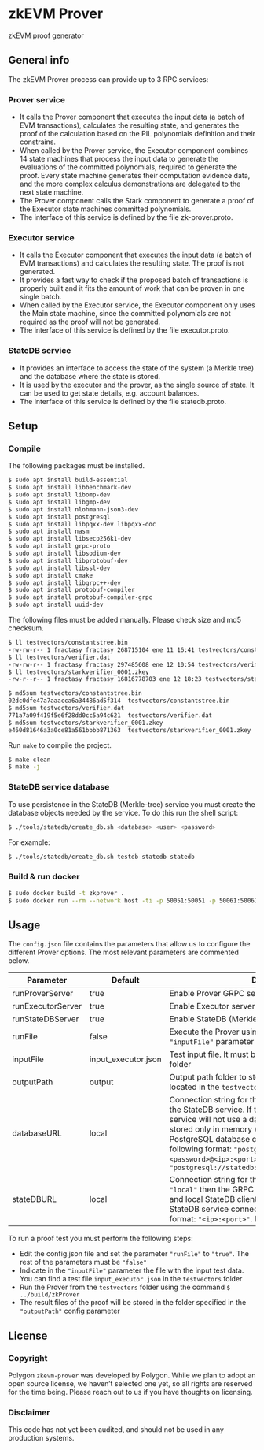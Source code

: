 # zkEVM Prover
zkEVM proof generator
## General info
The zkEVM Prover process can provide up to 3 RPC services:

### Prover service
- It calls the Prover component that executes the input data (a batch of EVM transactions), calculates the resulting state, and generates the proof of the calculation based on the PIL polynomials definition and their constrains.
- When called by the Prover service, the Executor component combines 14 state machines that process the input data to generate the evaluations of the committed polynomials, required to generate the proof.  Every state machine generates their computation evidence data, and the more complex calculus demonstrations are delegated to the next state machine.
- The Prover component calls the Stark component to generate a proof of the Executor state machines committed polynomials.
- The interface of this service is defined by the file zk-prover.proto.

### Executor service
- It calls the Executor component that executes the input data (a batch of EVM transactions) and calculates the resulting state.  The proof is not generated.
- It provides a fast way to check if the proposed batch of transactions is properly built and it fits the amount of work that can be proven in one single batch.
- When called by the Executor service, the Executor component only uses the Main state machine, since the committed polynomials are not required as the proof will not be generated.
- The interface of this service is defined by the file executor.proto.

### StateDB service
- It provides an interface to access the state of the system (a Merkle tree) and the database where the state is stored.
- It is used by the executor and the prover, as the single source of state.  It can be used to get state details, e.g. account balances.
- The interface of this service is defined by the file statedb.proto.

## Setup

### Compile
The following packages must be installed.
```sh
$ sudo apt install build-essential
$ sudo apt install libbenchmark-dev
$ sudo apt install libomp-dev
$ sudo apt install libgmp-dev
$ sudo apt install nlohmann-json3-dev
$ sudo apt install postgresql
$ sudo apt install libpqxx-dev libpqxx-doc
$ sudo apt install nasm
$ sudo apt install libsecp256k1-dev
$ sudo apt install grpc-proto
$ sudo apt install libsodium-dev
$ sudo apt install libprotobuf-dev
$ sudo apt install libssl-dev
$ sudo apt install cmake
$ sudo apt install libgrpc++-dev
$ sudo apt install protobuf-compiler
$ sudo apt install protobuf-compiler-grpc
$ sudo apt install uuid-dev
```
The following files must be added manually.  Please check size and md5 checksum.
```sh
$ ll testvectors/constantstree.bin
-rw-rw-r-- 1 fractasy fractasy 268715104 ene 11 16:41 testvectors/constantstree.bin
$ ll testvectors/verifier.dat
-rw-rw-r-- 1 fractasy fractasy 297485608 ene 12 10:54 testvectors/verifier.dat
$ ll testvectors/starkverifier_0001.zkey
-rw-r--r-- 1 fractasy fractasy 16816778703 ene 12 18:23 testvectors/starkverifier_0001.zkey

$ md5sum testvectors/constantstree.bin
02dc0dfe47a7aaacca6a34486ad5f314  testvectors/constantstree.bin
$ md5sum testvectors/verifier.dat
771a7a09f419f5e6f28dd0cc5a94c621  testvectors/verifier.dat
$ md5sum testvectors/starkverifier_0001.zkey
e460d81646a3a0ce81a561bbbb871363  testvectors/starkverifier_0001.zkey
```
Run `make` to compile the project.
```sh
$ make clean
$ make -j
```

### StateDB service database
To use persistence in the StateDB (Merkle-tree) service you must create the database objects needed by the service. To do this run the shell script: 
```sh
$ ./tools/statedb/create_db.sh <database> <user> <password>
```
For example:
```sh
$ ./tools/statedb/create_db.sh testdb statedb statedb
```

### Build & run docker
```sh
$ sudo docker build -t zkprover .
$ sudo docker run --rm --network host -ti -p 50051:50051 -p 50061:50061 -p 50071:50071 -v $PWD/testvectors:/usr/src/app zkprover input_executor.json
```

## Usage
The `config.json` file contains the parameters that allow us to configure the different Prover options. The most relevant parameters are commented below.

| Parameter | Default | Description |
| --------- | ------- | ----------- |
| runProverServer | true | Enable Prover GRPC service |
| runExecutorServer | true | Enable Executor server |
| runStateDBServer | true | Enable StateDB (Merkle-tree) GRPC service |
| runFile | false | Execute the Prover using as input a test file defined in `"inputFile"` parameter |
| inputFile | input_executor.json | Test input file. It must be located in the `testvectors` folder |
| outputPath | output | Output path folder to store the result files. It must be located in the `testvectors` folder |
| databaseURL | local | Connection string for the PostgreSQL database used by the StateDB service. If the value is `"local"` then the service will not use a database and the data will be stored only in memory (no persistence). The PostgreSQL database connection string has the following format: `"postgresql://<user>:<password>@<ip>:<port>/<database>"`. For example: `"postgresql://statedb:statedb@127.0.0.1:5432/testdb"` |
| stateDBURL | local | Connection string for the StateDB service. If the value is `"local"` then the GRPC StateDB service will not be used and local StateDB client will be used instead. The StateDB service connection string has the following format: `"<ip>:<port>"`. For example: `"127.0.0.1:50061"` |

To run a proof test you must perform the following steps:
- Edit the config.json file and set the parameter `"runFile"` to `"true"`. The rest of the parameters must be `"false"`
- Indicate in the `"inputFile"` parameter the file with the input test data. You can find a test file `input_executor.json` in the `testvectors` folder
- Run the Prover from the `testvectors` folder using the command `$ ../build/zkProver`
- The result files of the proof will be stored in the folder specified in the `"outputPath"` config parameter

## License

### Copyright
Polygon `zkevm-prover` was developed by Polygon. While we plan to adopt an open source license, we haven’t selected one yet, so all rights are reserved for the time being. Please reach out to us if you have thoughts on licensing.  
  
### Disclaimer
This code has not yet been audited, and should not be used in any production systems.

